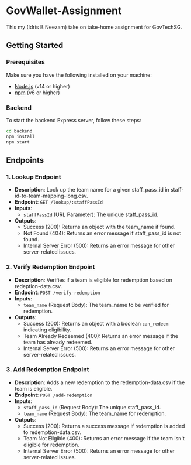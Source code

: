 # GovWallet-Assignment

This my (Idris B Neezam) take on take-home assignment for GovTechSG.

## Getting Started

### Prerequisites

Make sure you have the following installed on your machine:

- [Node.js](https://nodejs.org/en/) (v14 or higher)
- [npm](https://www.npmjs.com/) (v6 or higher)

### Backend

To start the backend Express server, follow these steps:

```bash
cd backend
npm install
npm start
```
## Endpoints

### 1. Lookup Endpoint

- **Description**: Look up the team name for a given staff_pass_id in staff-id-to-team-mapping-long.csv.
- **Endpoint**: `GET /lookup/:staffPassId`
- **Inputs**:
  - `staffPassId` (URL Parameter): The unique staff_pass_id.
- **Outputs**:
  - Success (200): Returns an object with the team_name if found.
  - Not Found (404): Returns an error message if staff_pass_id is not found.
  - Internal Server Error (500): Returns an error message for other server-related issues.

### 2. Verify Redemption Endpoint

- **Description**: Verifies if a team is eligible for redemption based on redeption-data.csv.
- **Endpoint**: `POST /verify-redemption`
- **Inputs**:
  - `team_name` (Request Body): The team_name to be verified for redemption.
- **Outputs**:
  - Success (200): Returns an object with a boolean `can_redeem` indicating eligibility.
  - Team Already Redeemed (400): Returns an error message if the team has already redeemed.
  - Internal Server Error (500): Returns an error message for other server-related issues.

### 3. Add Redemption Endpoint

- **Description**: Adds a new redemption to the redemption-data.csv if the team is eligible.
- **Endpoint**: `POST /add-redemption`
- **Inputs**:
  - `staff_pass_id` (Request Body): The unique staff_pass_id.
  - `team_name` (Request Body): The team_name for redemption.
- **Outputs**:
  - Success (200): Returns a success message if redemption is added to redemption-data.csv.
  - Team Not Eligible (400): Returns an error message if the team isn't eligible for redemption.
  - Internal Server Error (500): Returns an error message for other server-related issues.
